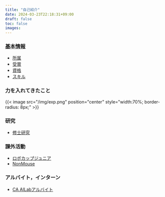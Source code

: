 ```yaml
---
title: "自己紹介"
date: 2024-03-23T22:18:31+09:00
draft: false
toc: false
images:
---
```



### [基本情報](/aboutme)
- [所属](/aboutme/)
- [受賞](/aboutme/#-受賞)
- [資格](/aboutme/#-資格)
- [スキル](/aboutme/#-スキル)

### 力を入れてきたこと

{{< image src="/img/exp.png" position="center" style="width:70%; border-radius: 8px;" >}}

### 研究
<!-- - [学部研究](/product/#-学部卒業研究) -->
- [修士研究](/product/#-修士研究)

### 課外活動
- [ロボカップジュニア](/product/#-ロボカップジュニアサッカー)
- [NonMouse](/product/#-nonmouse)
<!-- - [RESTuino](/product/#-restuino) -->
<!-- - [GyroMouseBLE](/product/#-gyromouseble) -->

<!-- ### 授業
- [ITF.](/product/#-itf) -->

### アルバイト，インターン
- [CA AILabアルバイト](/workexp/)
<!-- - [SSSインターン](/workexp/)
- [ユカイ工学アルバイト](/workexp/) -->



